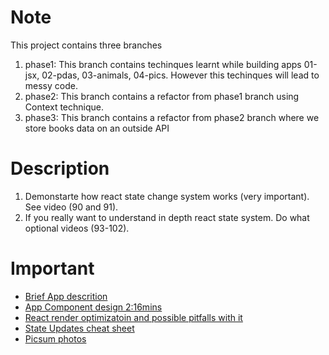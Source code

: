 # Note
This project contains three branches
1. phase1: This branch contains techinques learnt while building apps 01-jsx, 02-pdas, 03-animals, 04-pics. However this techinques will lead to messy code.
2. phase2: This branch contains a refactor from phase1 branch using Context technique.
3. phase3: This branch contains a refactor from phase2 branch where we store books data on an outside API

# Description
1. Demonstarte how react state change system works (very important). See video (90 and 91).
2. If you really want to understand in depth react state system. Do what optional videos (93-102).

# Important
- [Brief App descrition](https://www.udemy.com/course/react-redux/learn/lecture/34694302#content)
- [App Component design 2:16mins](https://www.udemy.com/course/react-redux/learn/lecture/34694304#content)
- [React render optimizatoin and possible pitfalls with it](https://www.udemy.com/course/react-redux/learn/lecture/34694316#content)
- [State Updates cheat sheet](https://state-updates.vercel.app/)
- [Picsum photos](https://picsum.photos)